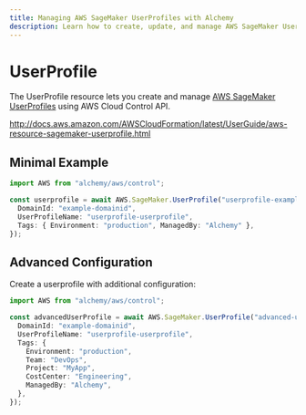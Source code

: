 ```yaml
---
title: Managing AWS SageMaker UserProfiles with Alchemy
description: Learn how to create, update, and manage AWS SageMaker UserProfiles using Alchemy Cloud Control.
---
```


# UserProfile

The UserProfile resource lets you create and manage [AWS SageMaker UserProfiles](https://docs.aws.amazon.com/sagemaker/latest/userguide/) using AWS Cloud Control API.

http://docs.aws.amazon.com/AWSCloudFormation/latest/UserGuide/aws-resource-sagemaker-userprofile.html

## Minimal Example

```ts
import AWS from "alchemy/aws/control";

const userprofile = await AWS.SageMaker.UserProfile("userprofile-example", {
  DomainId: "example-domainid",
  UserProfileName: "userprofile-userprofile",
  Tags: { Environment: "production", ManagedBy: "Alchemy" },
});
```

## Advanced Configuration

Create a userprofile with additional configuration:

```ts
import AWS from "alchemy/aws/control";

const advancedUserProfile = await AWS.SageMaker.UserProfile("advanced-userprofile", {
  DomainId: "example-domainid",
  UserProfileName: "userprofile-userprofile",
  Tags: {
    Environment: "production",
    Team: "DevOps",
    Project: "MyApp",
    CostCenter: "Engineering",
    ManagedBy: "Alchemy",
  },
});
```

